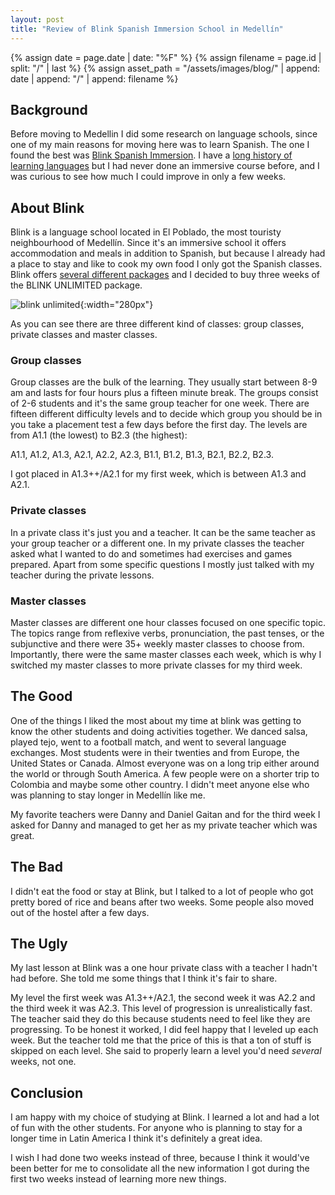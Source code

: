 ```yaml
---
layout: post
title: "Review of Blink Spanish Immersion School in Medellín"
---
```


{% assign date = page.date | date: "%F" %}
{% assign filename = page.id | split: "/" | last %}
{% assign asset_path = "/assets/images/blog/" | append: date | append: "/" | append: filename %}

## Background

Before moving to Medellin I did some research on language schools, since one of my main reasons for moving here was to learn Spanish. The one I found the best was [Blink Spanish Immersion](https://blinkspanish.com/). I have a [long history of learning languages](/blog/2024/04/22/my-top-5-techinques-for-how-to-learn-a-language) but I had never done an immersive course before, and I was curious to see how much I could improve in only a few weeks.

## About Blink

Blink is a language school located in El Poblado, the most touristy neighbourhood of Medellín. Since it's an immersive school it offers accommodation and meals in addition to Spanish, but because I already had a place to stay and like to cook my own food I only got the Spanish classes. Blink offers [several different packages](https://blinkspanish.com/stay-and-study/) and I decided to buy three weeks of the BLINK UNLIMITED package.

![blink unlimited]({{asset_path}}/blink-unlimited.png){:width="280px"}

As you can see there are three different kind of classes: group classes, private classes and master classes.

### Group classes
Group classes are the bulk of the learning. They usually start between 8-9 am and lasts for four hours plus a fifteen minute break. The groups consist of 2-6 students and it's the same group teacher for one week. There are fifteen different difficulty levels and to decide which group you should be in you take a placement test a few days before the first day. The levels are from A1.1 (the lowest) to B2.3 (the highest):

A1.1, A1.2, A1.3, A2.1, A2.2, A2.3, B1.1, B1.2, B1.3, B2.1, B2.2, B2.3.

I got placed in A1.3++/A2.1 for my first week, which is between A1.3 and A2.1.

### Private classes
In a private class it's just you and a teacher. It can be the same teacher as your group teacher or a different one. In my private classes the teacher asked what I wanted to do and sometimes had exercises and games prepared. Apart from some specific questions I mostly just talked with my teacher during the private lessons.

### Master classes
Master classes are different one hour classes focused on one specific topic. The topics range from reflexive verbs, pronunciation, the past tenses, or the subjunctive and there were 35+ weekly master classes to choose from. Importantly, there were the same master classes each week, which is why I switched my master classes to more private classes for my third week.

## The Good
One of the things I liked the most about my time at blink was getting to know the other students and doing activities together. We danced salsa, played tejo, went to a football match, and went to several language exchanges. Most students were in their twenties and from Europe, the United States or Canada. Almost everyone was on a long trip either around the world or through South America. A few people were on a shorter trip to Colombia and maybe some other country. I didn't meet anyone else who was planning to stay longer in Medellín like me.

My favorite teachers were Danny and Daniel Gaitan and for the third week I asked for Danny and managed to get her as my private teacher which was great.


## The Bad
I didn't eat the food or stay at Blink, but I talked to a lot of people who got pretty bored of rice and beans after two weeks. Some people also moved out of the hostel after a few days.


## The Ugly
My last lesson at Blink was a one hour private class with a teacher I hadn't had before. She told me some things that I think it's fair to share.

My level the first week was A1.3++/A2.1, the second week it was A2.2 and the third week it was A2.3. This level of progression is unrealistically fast. The teacher said they do this because students need to feel like they are progressing. To be honest it worked, I did feel happy that I leveled up each week. But the teacher told me that the price of this is that a ton of stuff is skipped on each level. She said to properly learn a level you'd need *several* weeks, not one.


## Conclusion
I am happy with my choice of studying at Blink. I learned a lot and had a lot of fun with the other students. For anyone who is planning to stay for a longer time in Latin America I think it's definitely a great idea. 

I wish I had done two weeks instead of three, because I think it would've been better for me to consolidate all the new information I got during the first two weeks instead of learning more new things.

